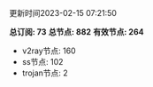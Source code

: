 更新时间2023-02-15 07:21:50

**总订阅: 73**
**总节点: 882**
**有效节点: 264**
- v2ray节点: 160
- ss节点: 102
- trojan节点: 2

